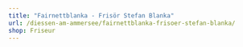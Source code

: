 ```yaml
---
title: "Fairnettblanka - Frisör Stefan Blanka"
url: /diessen-am-ammersee/fairnettblanka-frisoer-stefan-blanka/
shop: Friseur
---
```


